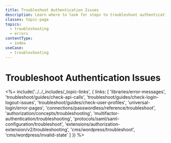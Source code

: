 ```yaml
---
title: Troubleshoot Authentication Issues
description: Learn where to look for steps to troubleshoot authentication and authorization issues such as API calls, login, logout, user profiles, MFA and SAML. 
classes: topic-page
topics:
  - troubleshooting
  - errors
contentType:
  - index
useCase:
  - troubleshooting
---
```


# Troubleshoot Authentication Issues

<%= include('../../_includes/_topic-links', { links: [
  'libraries/error-messages',
  'troubleshoot/guides/check-api-calls',
  'troubleshoot/guides/check-login-logout-issues',
  'troubleshoot/guides/check-user-profiles',
  'universal-login/error-pages',
  'connections/passwordless/reference/troubleshoot',
  'authorization/concepts/troubleshooting',
  'multifactor-authentication/troubleshooting',
  'protocols/saml/saml-configuration/troubleshoot',
  'extensions/authorization-extension/v2/troubleshooting',
  'cms/wordpress/troubleshoot',
  'cms/wordpress/invalid-state'
] }) %>
